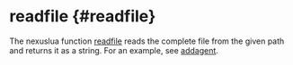 readfile                         {#readfile}
========

The nexuslua function [readfile](readfile.md) reads the complete file from the given path and returns it as a string. For an example, see [addagent](addagent.md).